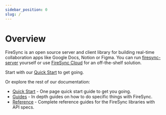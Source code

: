 ```yaml
---
sidebar_position: 0
slug: /
---
```


# Overview

FireSync is an open source server and client library for building real-time collaboration apps like Google Docs, Notion or Figma. You can run [firesync-server](https://github.com/firesync-org/firesync) yourself or use [FireSync Cloud](https://www.firesync.cloud/) for an off-the-shelf solution.

Start with our [Quick Start](/quick-start) to get going.

Or explore the rest of our documentation:

* [Quick Start](/quick-start) - One page quick start guide to get you going.
* [Guides](/category/guides) - In depth guides on how to do specific things with FireSync.
* [Reference](category/reference) - Complete reference guides for the FireSync libraries with API specs.
